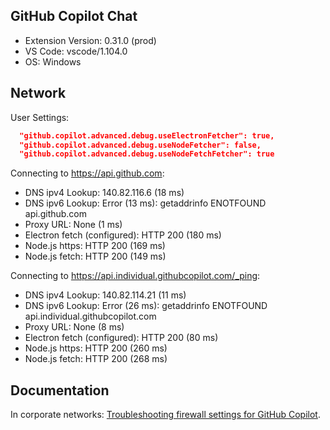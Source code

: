 ## GitHub Copilot Chat

- Extension Version: 0.31.0 (prod)
- VS Code: vscode/1.104.0
- OS: Windows

## Network

User Settings:
```json
  "github.copilot.advanced.debug.useElectronFetcher": true,
  "github.copilot.advanced.debug.useNodeFetcher": false,
  "github.copilot.advanced.debug.useNodeFetchFetcher": true
```

Connecting to https://api.github.com:
- DNS ipv4 Lookup: 140.82.116.6 (18 ms)
- DNS ipv6 Lookup: Error (13 ms): getaddrinfo ENOTFOUND api.github.com
- Proxy URL: None (1 ms)
- Electron fetch (configured): HTTP 200 (180 ms)
- Node.js https: HTTP 200 (169 ms)
- Node.js fetch: HTTP 200 (149 ms)

Connecting to https://api.individual.githubcopilot.com/_ping:
- DNS ipv4 Lookup: 140.82.114.21 (11 ms)
- DNS ipv6 Lookup: Error (26 ms): getaddrinfo ENOTFOUND api.individual.githubcopilot.com
- Proxy URL: None (8 ms)
- Electron fetch (configured): HTTP 200 (80 ms)
- Node.js https: HTTP 200 (260 ms)
- Node.js fetch: HTTP 200 (268 ms)

## Documentation

In corporate networks: [Troubleshooting firewall settings for GitHub Copilot](https://docs.github.com/en/copilot/troubleshooting-github-copilot/troubleshooting-firewall-settings-for-github-copilot).